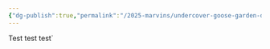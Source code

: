 ```yaml
---
{"dg-publish":true,"permalink":"/2025-marvins/undercover-goose-garden-demo/","tags":["gardenEntry"]}
---
```



Test test test`